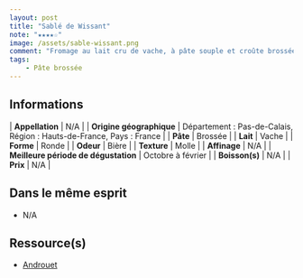 ```yaml
---
layout: post
title: "Sablé de Wissant"
note: "★★★★☆"
image: /assets/sable-wissant.png
comment: "Fromage au lait cru de vache, à pâte souple et croûte brossée à la bière blanche de Wissant. La chapelure dans laquelle il est roulé capte tous les arômes de la bière et nous les restitue au moment de la dégustation. Excellente découverte !"
tags: 
    - Pâte brossée
---
```


## Informations

| **Appellation** | N/A |
| **Origine géographique** | Département : Pas-de-Calais, Région : Hauts-de-France, Pays : France   |
| **Pâte** | Brossée |
| **Lait** | Vache |
| **Forme** | Ronde |
| **Odeur** | Bière |
| **Texture** | Molle |
| **Affinage** | N/A |
| **Meilleure période de dégustation** | Octobre à février |
| **Boisson(s)** | N/A |
| **Prix** | N/A |

## Dans le même esprit
* N/A

## Ressource(s)
* [Androuet](http://www.androuet.com/Sablé-de-Wissant-1002.html)